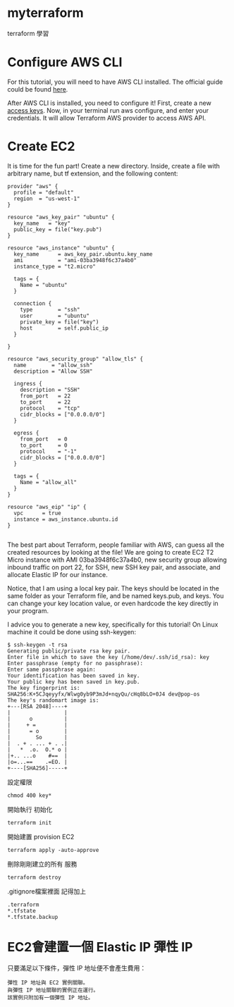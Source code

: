 # myterraform
terraform 學習

# Configure AWS CLI

For this tutorial, you will need to have AWS CLI installed. The official guide could be found [here](https://docs.aws.amazon.com/cli/latest/userguide/install-cliv2.html).

After AWS CLI is installed, you need to configure it! First, create a new [access keys](https://console.aws.amazon.com/iam/home?#/security_credentials). Now, in your terminal run aws configure, and enter your credentials. It will allow Terraform AWS provider to access AWS API.

# Create EC2

It is time for the fun part! Create a new directory. Inside, create a file with arbitrary name, but tf extension, and the following content:

```
provider "aws" {
  profile = "default"
  region  = "us-west-1"
}

resource "aws_key_pair" "ubuntu" {
  key_name   = "key"
  public_key = file("key.pub")
}

resource "aws_instance" "ubuntu" {
  key_name      = aws_key_pair.ubuntu.key_name
  ami           = "ami-03ba3948f6c37a4b0"
  instance_type = "t2.micro"

  tags = {
    Name = "ubuntu"
  }

  connection {
    type        = "ssh"
    user        = "ubuntu"
    private_key = file("key")
    host        = self.public_ip
  }

}

resource "aws_security_group" "allow_tls" {
  name        = "allow_ssh"
  description = "Allow SSH"

  ingress {
    description = "SSH"
    from_port   = 22
    to_port     = 22
    protocol    = "tcp"
    cidr_blocks = ["0.0.0.0/0"]
  }

  egress {
    from_port   = 0
    to_port     = 0
    protocol    = "-1"
    cidr_blocks = ["0.0.0.0/0"]
  }

  tags = {
    Name = "allow_all"
  }
}

resource "aws_eip" "ip" {
  vpc      = true
  instance = aws_instance.ubuntu.id
}


```

The best part about Terraform, people familiar with AWS, can guess all the created resources by looking at the file! We are going to create EC2 T2 Micro instance with AMI 03ba3948f6c37a4b0, new security group allowing inbound traffic on port 22, for SSH, new SSH key pair, and associate, and allocate Elastic IP for our instance. 

Notice, that I am using a local key pair. The keys should be located in the same folder as your Terraform file, and be named keys.pub, and keys. You can change your key location value, or even hardcode the key directly in your program.

I advice you to generate a new key, specifically for this tutorial! On Linux machine it could be done using ssh-keygen:

```
$ ssh-keygen -t rsa
Generating public/private rsa key pair.
Enter file in which to save the key (/home/dev/.ssh/id_rsa): key
Enter passphrase (empty for no passphrase): 
Enter same passphrase again: 
Your identification has been saved in key.
Your public key has been saved in key.pub.
The key fingerprint is:
SHA256:K+5CJqeyyfx/Wlwg0yb9P3mJd+nqyQu/cHq8bLO+0J4 dev@pop-os
The key's randomart image is:
+---[RSA 2048]----+
|                 |
|      o          |
|     + =         |
|      = o        |
|        So       |
|  . + . ... + . .|
|   *  .o.  O.* o |
|+.. ...o    #==  |
|o=...==    .=EO. |
+----[SHA256]-----+
```
設定權限
```
chmod 400 key*
```

開始執行 初始化
```
terraform init
```
開始建置 provision EC2
```
terraform apply -auto-approve
```
刪除剛剛建立的所有 服務
```
terraform destroy
```

.gitignore檔案裡面 記得加上
```
.terraform
*.tfstate
*.tfstate.backup
```
# EC2會建置一個 Elastic IP 彈性 IP

只要滿足以下條件，彈性 IP 地址便不會產生費用：

    彈性 IP 地址與 EC2 實例關聯。
    與彈性 IP 地址關聯的實例正在運行。
    該實例只附加有一個彈性 IP 地址。

